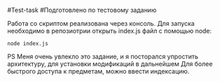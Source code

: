 #Test-task
#Подготовлено по тестовому заданию

Работа со скриптом реализована через консоль.
Для запуска необходимо в репозиотрии открыть index.js файл с помощью node:

`node index.js` 

PS Меня очень увлекло это задание, и я посторался упростить архитектуру, для установки модификаций в дальнейшем
Для более быстрого доступа к предметам, можно ввести индексацию.
